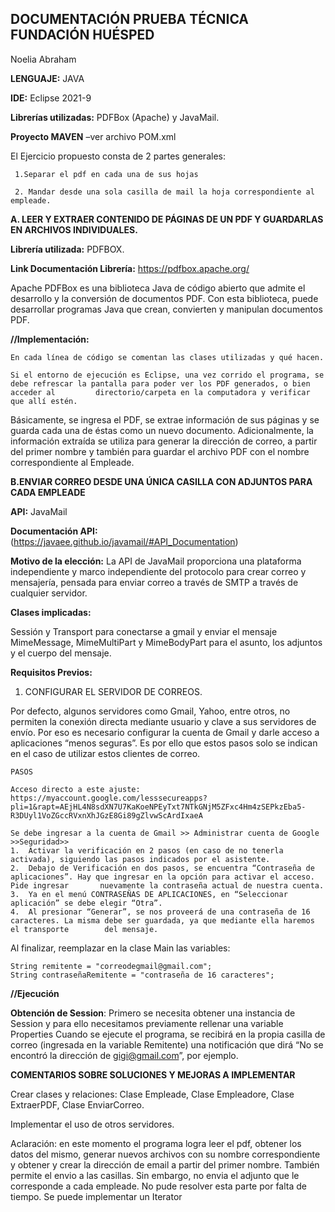 ## DOCUMENTACIÓN PRUEBA TÉCNICA FUNDACIÓN HUÉSPED
Noelia Abraham

**LENGUAJE:** JAVA

**IDE:** Eclipse 2021-9 

**Librerías utilizadas:** PDFBox (Apache) y JavaMail.

**Proyecto MAVEN** –ver archivo POM.xml


El Ejercicio propuesto consta de 2 partes generales: 

     1.Separar el pdf en cada una de sus hojas

     2. Mandar desde una sola casilla de mail la hoja correspondiente al empleade.



**A. LEER Y EXTRAER CONTENIDO DE PÁGINAS DE UN PDF Y GUARDARLAS EN ARCHIVOS INDIVIDUALES.**

  **Librería utilizada:** PDFBOX. 
  
  **Link Documentación Librería:** https://pdfbox.apache.org/
  
  Apache PDFBox es una biblioteca Java de código abierto que admite el desarrollo y la conversión de documentos PDF. Con esta biblioteca, puede desarrollar     programas Java que crean, convierten y manipulan documentos PDF.


**//Implementación:** 

    En cada línea de código se comentan las clases utilizadas y qué hacen. 
    
    Si el entorno de ejecución es Eclipse, una vez corrido el programa, se debe refrescar la pantalla para poder ver los PDF generados, o bien acceder al         directorio/carpeta en la computadora y verificar que allí estén. 
    
   Básicamente, se ingresa el PDF, se extrae información de sus páginas y se guarda cada una de éstas como un nuevo documento. Adicionalmente, la información    extraída se utiliza para generar la dirección de correo, a partir del primer nombre y también para guardar el archivo PDF con el nombre correspondiente al    Empleade. 

**B.ENVIAR CORREO DESDE UNA ÚNICA CASILLA CON ADJUNTOS PARA CADA EMPLEADE**

**API:** JavaMail

**Documentación API:** (https://javaee.github.io/javamail/#API_Documentation)

**Motivo de la elección:** La API de JavaMail proporciona una plataforma independiente y marco independiente del protocolo para crear correo y mensajería, pensada para enviar correo a través de SMTP a través de cualquier servidor.

**Clases implicadas:** 

   Sessión y Transport para conectarse a gmail y enviar el mensaje
   MimeMessage, MimeMultiPart y MimeBodyPart para el asunto, los adjuntos y el cuerpo del mensaje. 

**Requisitos Previos:**

1. CONFIGURAR EL SERVIDOR DE CORREOS.

Por defecto, algunos servidores como Gmail, Yahoo, entre otros, no permiten la conexión directa mediante usuario y clave a sus servidores de envío. Por eso es necesario configurar la cuenta de Gmail y darle acceso a aplicaciones “menos seguras”.  Es por ello que estos pasos solo se indican en el caso de utilizar estos clientes de correo. 

    PASOS

    Acceso directo a este ajuste: https://myaccount.google.com/lesssecureapps?pli=1&rapt=AEjHL4N8sdXN7U7KaKoeNPEyTxt7NTkGNjM5ZFxc4Hm4zSEPkzEba5-R3DUyl1VoZGccRVxnXhJGzE8Gi89gZlvwScArdIxaeA

    Se debe ingresar a la cuenta de Gmail >> Administrar cuenta de Google >>Seguridad>>
    1.	Activar la verificación en 2 pasos (en caso de no tenerla activada), siguiendo las pasos indicados por el asistente. 
    2.	Debajo de Verificación en dos pasos, se encuentra “Contraseña de aplicaciones”. Hay que ingresar en la opción para activar el acceso. Pide ingresar       nuevamente la contraseña actual de nuestra cuenta.
    3.	Ya en el menú CONTRASEÑAS DE APLICACIONES, en “Seleccionar aplicación” se debe elegir “Otra”. 
    4.	Al presionar “Generar”, se nos proveerá de una contraseña de 16 caracteres. La misma debe ser guardada, ya que mediante ella haremos el transporte        del mensaje. 


  Al finalizar, reemplazar en la clase Main las variables:
  
    String remitente = "correodegmail@gmail.com"; 
    String contraseñaRemitente = "contraseña de 16 caracteres";


**//Ejecución**

**Obtención de Session**: Primero se necesita obtener una instancia de  Session y para ello necesitamos previamente rellenar una variable Properties
Cuando se ejecute el programa, se recibirá en la propia casilla de correo (ingresada en la variable Remitente) una notificación que dirá “No se encontró la dirección de gigi@gmail.com”, por ejemplo. 


**COMENTARIOS SOBRE SOLUCIONES Y MEJORAS A IMPLEMENTAR**

Crear clases y relaciones: Clase Empleade, Clase Empleadore, Clase ExtraerPDF, Clase EnviarCorreo.

Implementar el uso de otros servidores.

Aclaración: en este momento el programa logra leer el pdf, obtener los datos del mismo, generar nuevos archivos con su nombre correspondiente y obtener y crear la dirección de email a partir del primer nombre. También permite el envio a las casillas. Sin embargo, no envia el adjunto que le corresponde a cada empleade. No pude resolver esta parte por falta de tiempo. Se puede implementar un Iterator
